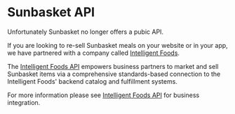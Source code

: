 # Sunbasket API

Unfortunately Sunbasket no longer offers a pubic API. 

If you are looking to re-sell Sunbasket meals on your website or in your app, we have partnered with a company called [Intelligent Foods].

The [Intelligent Foods API] empowers business partners to market and sell Sunbasket items via a comprehensive standards-based connection to the Intelligent Foods' backend catalog and fulfillment systems.

For more information please see [Intelligent Foods API] for business integration.

[Intelligent Foods]: http://www.intelligentfoods.com
[Intelligent Foods API]: https://intelligent-foods.github.io/partner-api/
